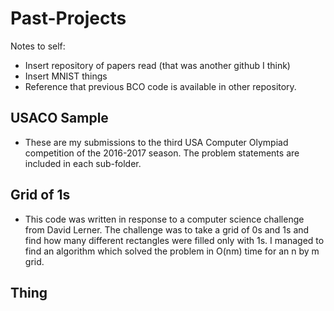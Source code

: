 # Past-Projects

Notes to self:

* Insert repository of papers read (that was another github I think)
* Insert MNIST things
* Reference that previous BCO code is available in other repository.

## USACO Sample

* These are my submissions to the third USA Computer Olympiad competition of the 2016-2017 season. The problem statements are included in each sub-folder.

## Grid of 1s

* This code was written in response to a computer science challenge from David Lerner. The challenge was to take a grid of 0s and 1s and find how many different rectangles were filled only with 1s. I managed to find an algorithm which solved the problem in O(nm) time for an n by m grid.

## Thing
